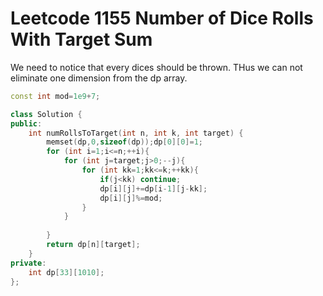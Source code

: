# Leetcode 1155 Number of Dice Rolls With Target Sum

We need to notice that every dices should be thrown. THus we can not eliminate one dimension from the dp array.
```cpp
const int mod=1e9+7;

class Solution {
public:
    int numRollsToTarget(int n, int k, int target) {
        memset(dp,0,sizeof(dp));dp[0][0]=1;
        for (int i=1;i<=n;++i){
            for (int j=target;j>0;--j){
                for (int kk=1;kk<=k;++kk){
                    if(j<kk) continue;
                    dp[i][j]+=dp[i-1][j-kk];
                    dp[i][j]%=mod;
                }
            }
            
        }
        return dp[n][target];
    }
private:
    int dp[33][1010];
};
```
